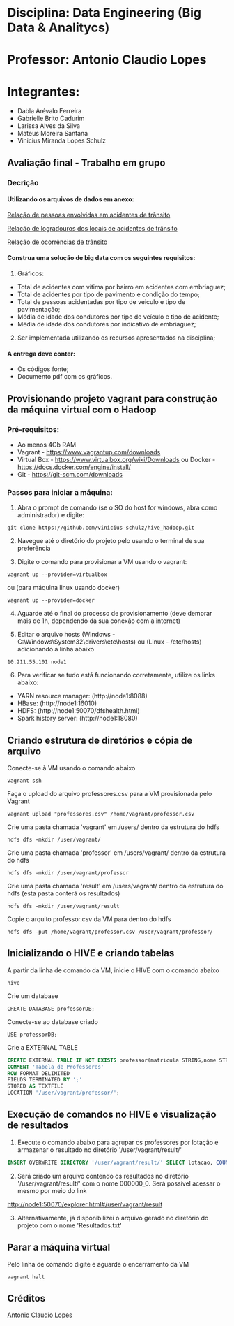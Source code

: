 # Disciplina: Data Engineering (Big Data & Analitycs)
# Professor: Antonio Claudio Lopes 
# Integrantes:
* Dabla Arévalo Ferreira
* Gabrielle Brito Cadurim
* Larissa Alves da Silva
* Mateus Moreira Santana
* Vinicius Miranda Lopes Schulz

## Avaliação final - Trabalho em grupo
### Decrição
#### Utilizando os arquivos de dados em anexo:

[Relação de pessoas envolvidas em acidentes de trânsito](https://ckan.pbh.gov.br/dataset/b127c1d8-9e1b-4820-884a-8bd8129ba5e3/resource/903286ca-b77f-44ad-aa6a-958aa018c33f/download/si_env-2019.csv)

[Relação de logradouros dos locais de acidentes de trânsito](https://ckan.pbh.gov.br/dataset/a07412b3-8371-402a-8ca6-68a518bf2403/resource/ad490dd1-7af5-4868-b35f-9471f15be744/download/si-log-2019.csv)

[Relação de ocorrências de trânsito](https://ckan.pbh.gov.br/dataset/6511cb66-3635-4560-95cc-d0c39aafb547/resource/ab6db535-b706-4e7b-9fdc-3bc1e823401e/download/si-bol-2019.csv)

#### Construa uma solução de big data com os seguintes requisitos:

1) Gráficos:
- Total de acidentes com vítima por bairro em acidentes com embriaguez;
- Total de acidentes por tipo de pavimento e condição do tempo;
- Total de pessoas acidentadas por tipo de veiculo e tipo de pavimentação;
- Média de idade dos condutores por tipo de veículo e tipo de acidente;
- Média de idade dos condutores por indicativo de embriaguez;

2) Ser implementada utilizando os recursos apresentados na disciplina;

#### A entrega deve conter:
- Os códigos fonte;
- Documento pdf com os gráficos.

## Provisionando projeto vagrant para construção da máquina virtual com o Hadoop

### Pré-requisitos:

- Ao menos 4Gb RAM
- Vagrant - https://www.vagrantup.com/downloads 
- Virtual Box - https://www.virtualbox.org/wiki/Downloads ou Docker - https://docs.docker.com/engine/install/
- Git - https://git-scm.com/downloads

### Passos para iniciar a máquina:

1) Abra o prompt de comando (se o SO do host for windows, abra como administrador) e digite: 

`git clone https://github.com/vinicius-schulz/hive_hadoop.git`

2) Navegue até o diretório do projeto pelo usando o terminal de sua preferência

3) Digite o comando para provisionar a VM usando o vagrant: 

`vagrant up --provider=virtualbox`

ou (para máquina linux usando docker)

`vagrant up --provider=docker` 

4) Aguarde até o final do processo de provisionamento (deve demorar mais de 1h, dependendo da sua conexão com a internet)

5) Editar o arquivo hosts (Windows - C:\Windows\System32\drivers\etc\hosts) ou (Linux - /etc/hosts) adicionando a linha abaixo

`10.211.55.101 node1`

6) Para verificar se tudo está funcionando corretamente, utilize os links abaixo:

- YARN resource manager: (http://node1:8088)
- HBase: (http://node1:16010)
- HDFS: (http://node1:50070/dfshealth.html)
- Spark history server: (http://node1:18080)

## Criando estrutura de diretórios e cópia de arquivo

Conecte-se à VM usando o comando abaixo

`vagrant ssh`

Faça o upload do arquivo professores.csv para a VM provisionada pelo Vagrant

`vagrant upload "professores.csv" /home/vagrant/professor.csv`

Crie uma pasta chamada 'vagrant' em /users/ dentro da estrutura do hdfs

`hdfs dfs -mkdir /user/vagrant/`

Crie uma pasta chamada 'professor' em /users/vagrant/ dentro da estrutura do hdfs

`hdfs dfs -mkdir /user/vagrant/professor`

Crie uma pasta chamada 'result' em /users/vagrant/ dentro da estrutura do hdfs (esta pasta conterá os resultados)

`hdfs dfs -mkdir /user/vagrant/result`

Copie o arquito professor.csv da VM para dentro do hdfs

`hdfs dfs -put /home/vagrant/professor.csv /user/vagrant/professor/`

## Inicializando o HIVE e criando tabelas

A partir da linha de comando da VM, inicie o HIVE com o comando abaixo

`hive`

Crie um database

`CREATE DATABASE professorDB;`

Conecte-se ao database criado

`USE professorDB;`

Crie a EXTERNAL TABLE 

```sql
CREATE EXTERNAL TABLE IF NOT EXISTS professor(matricula STRING,nome STRING,turno STRING,carga_horaria STRING,lotacao STRING,atividade STRING)
COMMENT 'Tabela de Professores'
ROW FORMAT DELIMITED
FIELDS TERMINATED BY ';'
STORED AS TEXTFILE
LOCATION '/user/vagrant/professor/';
```

## Execução de comandos no HIVE e visualização de resultados

1) Execute o comando abaixo para agrupar os professores por lotação e armazenar o resultado no diretório '/user/vagrant/result/'

```sql
INSERT OVERWRITE DIRECTORY '/user/vagrant/result/' SELECT lotacao, COUNT(*) FROM professor GROUP BY lotacao;
```

2) Será criado um arquivo contendo os resultados no diretório '/user/vagrant/result/' com o nome 000000_0. Será possível acessar o mesmo por meio do link 

[http://node1:50070/explorer.html#/user/vagrant/result](http://node1:50070/explorer.html#/user/vagrant/result)

3) Alternativamente, já disponibilizei o arquivo gerado no diretório do projeto com o nome 'Resultados.txt'

## Parar a máquina virtual

Pelo linha de comando digite e aguarde o encerramento da VM

`vagrant halt`

## Créditos
[Antonio Claudio Lopes](https://github.com/aclaraujo/vagrant-hadoop-hive-spark)